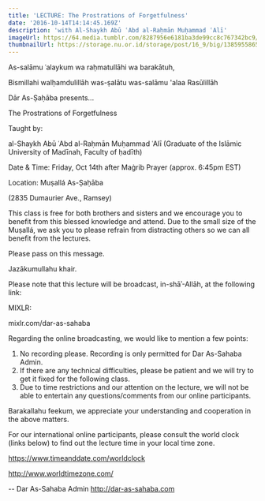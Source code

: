 ```yaml
---
title: 'LECTURE: The Prostrations of Forgetfulness'
date: '2016-10-14T14:14:45.169Z'
description: 'with Al-Shaykh Abū ʿAbd al-Raḥmān Muḥammad ʿAlī'
imageUrl: https://64.media.tumblr.com/8287956e6181ba3de99cc8c767342bc9/7f69ef6ac4c2c1a1-5c/s540x810/a3f3002e6eb8cf22a103aa900a6229480fd34dcb.jpg
thumbnailUrl: https://storage.nu.or.id/storage/post/16_9/big/1385955865.jpg
---
```


As-salāmu ʿalaykum wa raḥmatullāhi wa barakātuh,

Bismillahi walḥamdulillāh was-ṣalātu was-salāmu 'alaa Rasūlillāh

Dār As-Ṣaḥāba presents...

The Prostrations of Forgetfulness

Taught by:

al-Shaykh Abū ʿAbd al-Raḥmān Muḥammad ʿAlī
(Graduate of the Islāmic University of Madīnah, Faculty of ḥadīth)

Date & Time:
Friday, Oct 14th after Maġrib Prayer (approx. 6:45pm EST)

Location:
Muṣallá As-Ṣaḥāba

(2835 Dumaurier Ave., Ramsey)

This class is free for both brothers and sisters and we encourage you to benefit from this blessed knowledge and attend. Due to the small size of the Muṣallá, we ask you to please refrain from distracting others so we can all benefit from the lectures.

Please pass on this message.

Jazākumullahu khair.

Please note that this lecture will be broadcast, in-shāʾ-Allāh, at the following link:

MIXLR:

mixlr.com/dar-as-sahaba

Regarding the online broadcasting, we would like to mention a few points:

1. No recording please. Recording is only permitted for Dar As-Sahaba Admin.
2. If there are any technical difficulties, please be patient and we will try to get it fixed for the following class.
3. Due to time restrictions and our attention on the lecture, we will not be able to entertain any questions/comments from our online participants.

Barakallahu feekum, we appreciate your understanding and cooperation in the above matters.

For our international online participants, please consult the world clock (links below) to find out the lecture time in your local time zone.

https://www.timeanddate.com/worldclock

http://www.worldtimezone.com/

--
Dar As-Sahaba Admin
http://dar-as-sahaba.com
